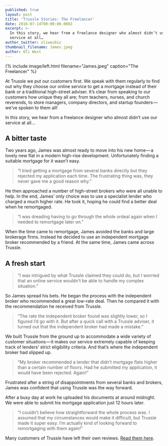 ```yaml
---
published: true
layout: post
title: 'Trussle Stories: The Freelancer'
date: 2016-07-14T00:00:00.000Z
excerpt: >-
  In this story, we hear from a freelance designer who almost didn’t use our
  service at all…
author_twitter: oliwesbiz
thumbnail_filename: James.jpeg
author: Oli West
---
```

{% include image/left.html filename="James.jpeg" caption="The Freelancer" %}

At Trussle we put our customers first. We speak with them regularly to find out why they choose our online service to get a mortgage instead of their bank or a traditional high-street adviser.
It’s clear from speaking to our customers how unique they all are; from teachers, nurses, and church reverends, to store managers, company directors, and startup founders — we’ve spoken to them all!

In this story, we hear from a freelance designer who almost didn’t use our service at all…

## A bitter taste

Two years ago, James was almost ready to move into his new home — a lovely new flat in a modern high-rise development. Unfortunately finding a suitable mortgage for it wasn’t easy.

> “I tried getting a mortgage from several banks directly but they rejected my application each time. The frustrating thing was, they never gave me a good reason why.”

He then approached a number of high-street brokers who were all unable to help. In the end, James’ only choice was to use a specialist lender who charged a much higher rate. He took it, hoping he could find a better deal when he remortgaged.

> “I was dreading having to go through the whole ordeal again when I needed to remortgage later on.”

When the time came to remortgage, James avoided the banks and large brokerage firms. Instead he decided to use an independent mortgage broker recommended by a friend. At the same time, James came across Trussle.

## A fresh start

> “I was intrigued by what Trussle claimed they could do, but I worried that an online service wouldn’t be able to handle my complex situation.”

So James spread his bets. He began the process with the independent broker who recommended a great low-rate deal. Then he compared it with the recommendation he received from Trussle.

> “The rate the independent broker found was slightly lower, so I figured I’d go with it. But after a quick call with a Trussle adviser, it turned out that the independent broker had made a mistake.”

We built Trussle from the ground up to accommodate a wide variety of customer situations — it makes our service extremely capable of keeping track of lenders’ strict eligibility criteria. And that’s where the independent broker had slipped up.

> “My broker recommended a lender that didn’t mortgage flats higher than a certain number of floors. Had he submitted my application, it would have been rejected. Again!”

Frustrated after a string of disappointments from several banks and brokers, James was confident that using Trussle was the way forward.

After a busy day at work he uploaded his documents at around midnight. We were able to submit his mortgage application just 12 hours later.

> “I couldn’t believe how straightforward the whole process was. I assumed that my circumstances would make it difficult, but Trussle made it super easy. I’m actually kind of looking forward to remortgaging with them again!”

Many customers of Trussle have left their own reviews. [Read them here](https://uk.trustpilot.com/review/trussle.com).
